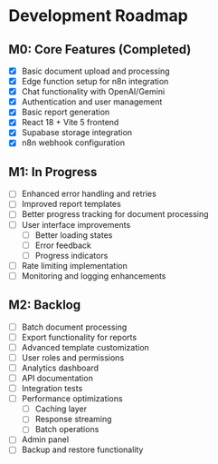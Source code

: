 # Development Roadmap

## M0: Core Features (Completed)

- [x] Basic document upload and processing
- [x] Edge function setup for n8n integration
- [x] Chat functionality with OpenAI/Gemini
- [x] Authentication and user management
- [x] Basic report generation
- [x] React 18 + Vite 5 frontend
- [x] Supabase storage integration
- [x] n8n webhook configuration

## M1: In Progress

- [ ] Enhanced error handling and retries
- [ ] Improved report templates
- [ ] Better progress tracking for document processing
- [ ] User interface improvements
  - [ ] Better loading states
  - [ ] Error feedback
  - [ ] Progress indicators
- [ ] Rate limiting implementation
- [ ] Monitoring and logging enhancements

## M2: Backlog

- [ ] Batch document processing
- [ ] Export functionality for reports
- [ ] Advanced template customization
- [ ] User roles and permissions
- [ ] Analytics dashboard
- [ ] API documentation
- [ ] Integration tests
- [ ] Performance optimizations
  - [ ] Caching layer
  - [ ] Response streaming
  - [ ] Batch operations
- [ ] Admin panel
- [ ] Backup and restore functionality
